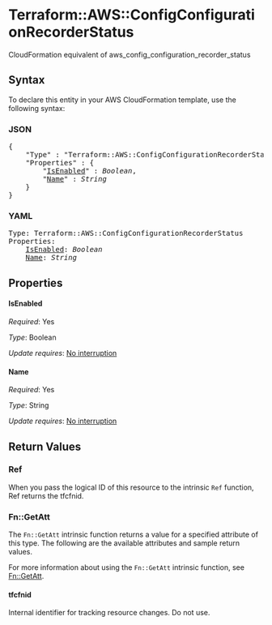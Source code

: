 # Terraform::AWS::ConfigConfigurationRecorderStatus

CloudFormation equivalent of aws_config_configuration_recorder_status

## Syntax

To declare this entity in your AWS CloudFormation template, use the following syntax:

### JSON

<pre>
{
    "Type" : "Terraform::AWS::ConfigConfigurationRecorderStatus",
    "Properties" : {
        "<a href="#isenabled" title="IsEnabled">IsEnabled</a>" : <i>Boolean</i>,
        "<a href="#name" title="Name">Name</a>" : <i>String</i>
    }
}
</pre>

### YAML

<pre>
Type: Terraform::AWS::ConfigConfigurationRecorderStatus
Properties:
    <a href="#isenabled" title="IsEnabled">IsEnabled</a>: <i>Boolean</i>
    <a href="#name" title="Name">Name</a>: <i>String</i>
</pre>

## Properties

#### IsEnabled

_Required_: Yes

_Type_: Boolean

_Update requires_: [No interruption](https://docs.aws.amazon.com/AWSCloudFormation/latest/UserGuide/using-cfn-updating-stacks-update-behaviors.html#update-no-interrupt)

#### Name

_Required_: Yes

_Type_: String

_Update requires_: [No interruption](https://docs.aws.amazon.com/AWSCloudFormation/latest/UserGuide/using-cfn-updating-stacks-update-behaviors.html#update-no-interrupt)

## Return Values

### Ref

When you pass the logical ID of this resource to the intrinsic `Ref` function, Ref returns the tfcfnid.

### Fn::GetAtt

The `Fn::GetAtt` intrinsic function returns a value for a specified attribute of this type. The following are the available attributes and sample return values.

For more information about using the `Fn::GetAtt` intrinsic function, see [Fn::GetAtt](https://docs.aws.amazon.com/AWSCloudFormation/latest/UserGuide/intrinsic-function-reference-getatt.html).

#### tfcfnid

Internal identifier for tracking resource changes. Do not use.

